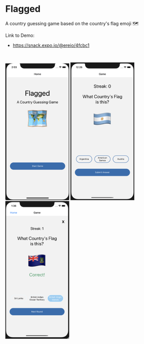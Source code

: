 # Flagged

A country guessing game based on the country's flag emoji 🗺

Link to Demo:
 - https://snack.expo.io/@ereio/4fcbc1

<br/>

<p align='left'> 
    <img width="200" src="assets/screen-intro.png"/>
    <img width="200"src="assets/screen-start.png"/>
    <img width="200" src="assets/screen-correct.png"/> 
</p>
